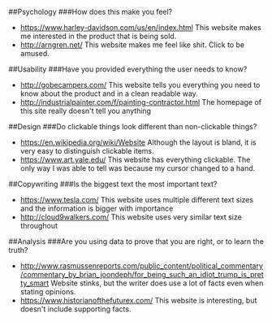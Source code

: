 ##Psychology
###How does this make you feel?
* https://www.harley-davidson.com/us/en/index.html This website makes me interested in the product that is being sold.
* http://arngren.net/  This website makes me feel like shit. Click to be amused.

##Usability
###Have you provided everything the user needs to know?
* http://gobecampers.com/ This website tells you everything you need to know about the product and in a clean readable way.
* http://industrialpainter.com/f/painting-contractor.html The homepage of this site really doesn't tell you anything

##Design
###Do clickable things look different than non-clickable things?
* https://en.wikipedia.org/wiki/Website Although the layout is bland, it is very easy to distinguish clickable items.
* https://www.art.yale.edu/ This website has everything clickable. The only way I was able to tell was because my cursor changed to a hand.

##Copywriting
###Is the biggest text the most important text?
* https://www.tesla.com/ This website uses multiple different text sizes and the information is bigger with importance
* http://cloud9walkers.com/ This website uses very similar text size throughout

##Analysis
###Are you using data to prove that you are right, or to learn the truth?
* http://www.rasmussenreports.com/public_content/political_commentary/commentary_by_brian_joondeph/for_being_such_an_idiot_trump_is_pretty_smart Website stinks, but the writer does use a lot of facts even when stating opinions.
* https://www.historianofthefuturex.com/ This website is interesting, but doesn't include supporting facts.

